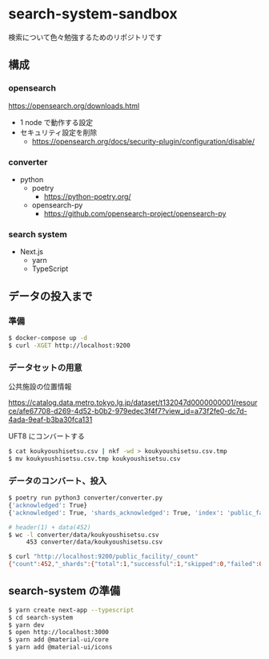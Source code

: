 # search-system-sandbox

検索について色々勉強するためのリポジトリです


## 構成

### opensearch

https://opensearch.org/downloads.html

* 1 node で動作する設定
* セキュリティ設定を削除
  * https://opensearch.org/docs/security-plugin/configuration/disable/

### converter

* python
  * poetry
    * https://python-poetry.org/
  * opensearch-py
    * https://github.com/opensearch-project/opensearch-py

### search system

* Next.js
  * yarn
  * TypeScript


## データの投入まで

### 準備

```bash
$ docker-compose up -d
$ curl -XGET http://localhost:9200
```


### データセットの用意

公共施設の位置情報

https://catalog.data.metro.tokyo.lg.jp/dataset/t132047d0000000001/resource/afe67708-d269-4d52-b0b2-979edec3f4f7?view_id=a73f2fe0-dc7d-4ada-9eaf-b3ba30fca131

UFT8 にコンバートする

```bash
$ cat koukyoushisetsu.csv | nkf -wd > koukyoushisetsu.csv.tmp
$ mv koukyoushisetsu.csv.tmp koukyoushisetsu.csv
```

### データのコンバート、投入

```bash
$ poetry run python3 converter/converter.py
{'acknowledged': True}
{'acknowledged': True, 'shards_acknowledged': True, 'index': 'public_facility'}

# header(1) + data(452)
$ wc -l converter/data/koukyoushisetsu.csv 
     453 converter/data/koukyoushisetsu.csv

$ curl "http://localhost:9200/public_facility/_count"
{"count":452,"_shards":{"total":1,"successful":1,"skipped":0,"failed":0}}
```


## search-system の準備

```bash
$ yarn create next-app --typescript
$ cd search-system
$ yarn dev
$ open http://localhost:3000
$ yarn add @material-ui/core
$ yarn add @material-ui/icons
```
